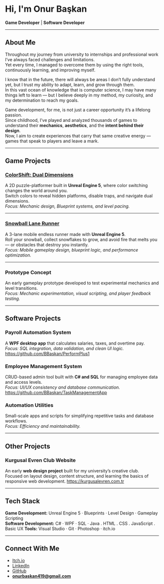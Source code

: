# Hi, I'm Onur Başkan  
**Game Developer** | **Software Developer**  

---

## About Me  
Throughout my journey from university to internships and professional work I’ve always faced challenges and limitations.  
Yet every time, I managed to overcome them by using the right tools, continuously learning, and improving myself.  

I know that in the future, there will always be areas I don’t fully understand yet, but I trust my ability to adapt, learn, and grow through them.  
In this vast ocean of knowledge that is computer science, I may have many things left to learn — but I believe deeply in my method, my curiosity, and my determination to reach my goals.  

Game development, for me, is not just a career opportunity it’s a lifelong passion.  
Since childhood, I’ve played and analyzed thousands of games to understand their **mechanics**, **aesthetics**, and the **intent behind their design**.  
Now, I aim to create experiences that carry that same creative energy — games that speak to players and leave a mark.

---

## Game Projects  

### [ColorShift: Dual Dimensions](https://onurbaskan-dev.itch.io/colorshift-dual-dimensions)  
A 2D puzzle-platformer built in **Unreal Engine 5**, where color switching changes the world around you.  
Switch colors to reveal hidden platforms, disable traps, and navigate dual dimensions.  
*Focus: Mechanic design, Blueprint systems, and level pacing.*

---

### [Snowball Lane Runner](https://onurbaskan-dev.itch.io/snowball-lane-runner)  
A 3-lane mobile endless runner made with **Unreal Engine 5**.  
Roll your snowball, collect snowflakes to grow, and avoid fire that melts you — or obstacles that destroy you instantly.  
*Focus: Mobile gameplay design, blueprint logic, and performance optimization.*

---

### Prototype Concept  
An early gameplay prototype developed to test experimental mechanics and level transitions.  
*Focus: Mechanic experimentation, visual scripting, and player feedback testing.*

---

## Software Projects  

### Payroll Automation System  
A **WPF desktop app** that calculates salaries, taxes, and overtime pay.  
*Focus: SQL integration, data validation, and clean UI logic.*
https://github.com/BBaskan/PerformPlus1

### Employee Management System  
CRUD-based admin tool built with **C# and SQL** for managing employee data and access levels.  
*Focus: UI/UX consistency and database communication.*
https://github.com/BBaskan/TaskManagementApp

### Automation Utilities  
Small-scale apps and scripts for simplifying repetitive tasks and database workflows.  
*Focus: Efficiency and maintainability.*

---

## Other Projects  

### Kurgusal Evren Club Website  
An early **web design project** built for my university’s creative club.  
Focused on layout design, content structure, and learning the basics of responsive web development.
https://kurgusalevren.com.tr

---
## Tech Stack  
**Game Development:** Unreal Engine 5 · Blueprints · Level Design · Gameplay Scripting  
**Software Development:** C# · WPF · SQL · Java . HTML . CSS . JavaScript . Basic UX
**Tools:** Visual Studio · Git · Photoshop · itch.io  

---

## Connect With Me  
- [Itch.io](https://onurbaskan-dev.itch.io)  
- [LinkedIn](https://www.linkedin.com/in/onur-baskan-50aa39330)  
- [GitHub](https://github.com/BBaskan)  
- **onurbaskan419@gmail.com**

